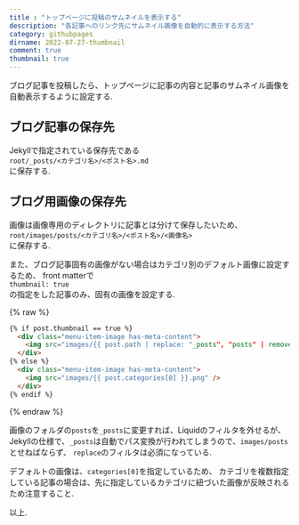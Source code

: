 ```yaml
---
title : "トップページに投稿のサムネイルを表示する"
description: "各記事へのリンク先にサムネイル画像を自動的に表示する方法"
category: githubpages
dirname: 2022-07-27-thumbnail
comment: true
thumbnail: true
---
```


ブログ記事を投稿したら、トップページに記事の内容と記事のサムネイル画像を自動表示するように設定する.  
## ブログ記事の保存先
Jekyllで指定されている保存先である  
`root/_posts/<カテゴリ名>/<ポスト名>.md`  
に保存する.  


## ブログ用画像の保存先
画像は画像専用のディレクトリに記事とは分けて保存したいため、  
`root/images/posts/<カテゴリ名>/<ポスト名>/<画像名>`  
に保存する.  

また、ブログ記事固有の画像がない場合はカテゴリ別のデフォルト画像に設定するため、
front matterで  
`thumbnail: true`  
の指定をした記事のみ、固有の画像を設定する.  

{% raw %}
```html
{% if post.thumbnail == true %}
  <div class="menu-item-image has-meta-content">
    <img src="images/{{ post.path | replace: "_posts", "posts" | remove: ".md" }}/image1.png" />
  </div>    
{% else %}
  <div class="menu-item-image has-meta-content">
    <img src="images/{{ post.categories[0] }}.png" />
  </div>
{% endif %}
```
{% endraw %}

画像のフォルダの`posts`を`_posts`に変更すれば、Liquidのフィルタを外せるが、
Jekyllの仕様で、`_posts`は自動でパス変換が行われてしまうので、`images/posts`とせねばならず、
`replace`のフィルタは必須になっている.  

デフォルトの画像は、`categories[0]`を指定しているため、
カテゴリを複数指定している記事の場合は、先に指定しているカテゴリに紐づいた画像が反映されるため注意すること.  

以上.  




